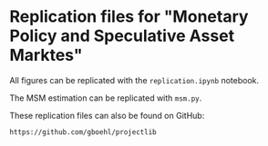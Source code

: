 
# Replication files for "Monetary Policy and Speculative Asset Marktes"

All figures can be replicated with the `replication.ipynb` notebook. 

The MSM estimation can be replicated with `msm.py`.

These replication files can also be found on GitHub:

    https://github.com/gboehl/projectlib

